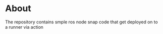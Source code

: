 # About

The repository contains smple ros node snap code that get deployed on to a runner via action
